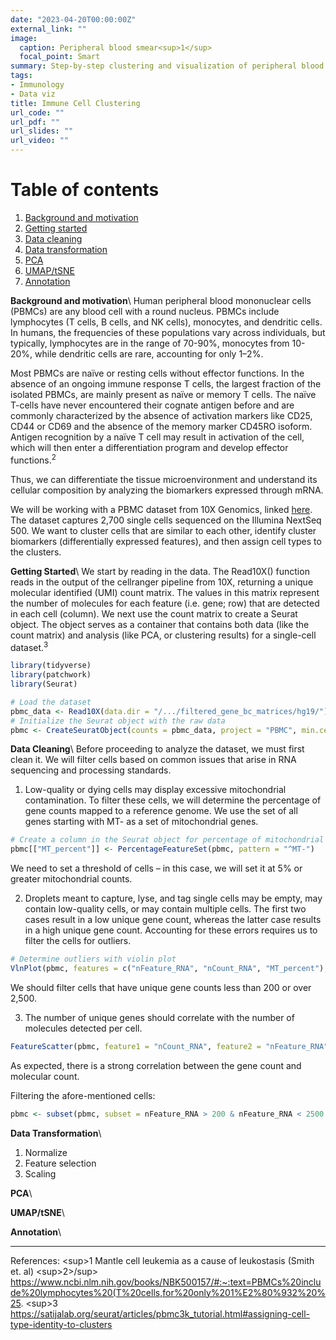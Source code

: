 ```yaml
---
date: "2023-04-20T00:00:00Z"
external_link: ""
image:
  caption: Peripheral blood smear<sup>1</sup>
  focal_point: Smart
summary: Step-by-step clustering and visualization of peripheral blood mononuclear cells (PBMC).
tags:
- Immunology
- Data viz
title: Immune Cell Clustering
url_code: ""
url_pdf: ""
url_slides: ""
url_video: ""
---
```

# Table of contents
1. [Background and motivation](#background-and-motivation)
2. [Getting started](#getting-started)
3. [Data cleaning](#data-cleaning)
4. [Data transformation](#data-transformation)
5. [PCA](#pca)
6. [UMAP/tSNE](#umap-tsne)
7. [Annotation](#annotation)

**Background and motivation**\ <a name="background-and-motivation"></a>
Human peripheral blood mononuclear cells (PBMCs) are any blood cell with a round nucleus. PBMCs include lymphocytes (T cells, B cells, and NK cells), monocytes, and dendritic cells. In humans, the frequencies of these populations vary across individuals, but typically, lymphocytes are in the range of 70-90%, monocytes from 10-20%, while dendritic cells are rare, accounting for only 1–2%. 
  
Most PBMCs are naïve or resting cells without effector functions. In the absence of an ongoing immune response T cells, the largest fraction of the isolated PBMCs, are mainly present as naïve or memory T cells. The naïve T-cells have never encountered their cognate antigen before and are commonly characterized by the absence of activation markers like CD25, CD44 or CD69 and the absence of the memory marker CD45RO isoform. Antigen recognition by a naïve T cell may result in activation of the cell, which will then enter a differentiation program and develop effector functions.<sup>2</sup>

Thus, we can differentiate the tissue microenvironment and understand its cellular composition by analyzing the biomarkers expressed through mRNA.
  
We will be working with a PBMC dataset from 10X Genomics, linked [here](https://cf.10xgenomics.com/samples/cell/pbmc3k/pbmc3k_filtered_gene_bc_matrices.tar.gz). The dataset captures 2,700 single cells sequenced on the Illumina NextSeq 500. We want to cluster cells that are similar to each other, identify cluster biomarkers (differentially expressed features), and then assign cell types to the clusters.

**Getting Started**\ <a name="getting-started"></a>
We start by reading in the data. The Read10X() function reads in the output of the cellranger pipeline from 10X, returning a unique molecular identified (UMI) count matrix. The values in this matrix represent the number of molecules for each feature (i.e. gene; row) that are detected in each cell (column). We next use the count matrix to create a Seurat object. The object serves as a container that contains both data (like the count matrix) and analysis (like PCA, or clustering results) for a single-cell dataset.<sup>3</sup>

```R
library(tidyverse)
library(patchwork)
library(Seurat)

# Load the dataset
pbmc_data <- Read10X(data.dir = "/.../filtered_gene_bc_matrices/hg19/")
# Initialize the Seurat object with the raw data
pbmc <- CreateSeuratObject(counts = pbmc_data, project = "PBMC", min.cells = 1, min.features = 100)
```

**Data Cleaning**\ <a name="data-cleaning"></a>
Before proceeding to analyze the dataset, we must first clean it. We will filter cells based on common issues that arise in RNA sequencing and processing standards.

1. Low-quality or dying cells may display excessive mitochondrial contamination. To filter these cells, we will determine the percentage of gene counts mapped to a reference genome. We use the set of all genes starting with MT- as a set of mitochondrial genes.

```R
# Create a column in the Seurat object for percentage of mitochondrial genes mapped
pbmc[["MT_percent"]] <- PercentageFeatureSet(pbmc, pattern = "^MT-")
```

  We need to set a threshold of cells – in this case, we will set it at 5% or greater mitochondrial counts.

2. Droplets meant to capture, lyse, and tag single cells may be empty, may contain low-quality cells, or may contain multiple cells. The first two cases result in a low unique gene count, whereas the latter case results in a high unique gene count. Accounting for these errors requires us to filter the cells for outliers.

```R
# Determine outliers with violin plot
VlnPlot(pbmc, features = c("nFeature_RNA", "nCount_RNA", "MT_percent"), ncol = 3)
```

  We should filter cells that have unique gene counts less than 200 or over 2,500.

3. The number of unique genes should correlate with the number of molecules detected per cell.

```R
FeatureScatter(pbmc, feature1 = "nCount_RNA", feature2 = "nFeature_RNA")
```

  As expected, there is a strong correlation between the gene count and molecular count.

Filtering the afore-mentioned cells:
```R
pbmc <- subset(pbmc, subset = nFeature_RNA > 200 & nFeature_RNA < 2500 & MT_percent < 5)
```

**Data Transformation**\ <a name="data-transformation"></a>
1. Normalize
2. Feature selection
3. Scaling

**PCA**\ <a name="pca"></a>

**UMAP/tSNE**\ <a name="umap-tsne"></a>

**Annotation**\ <a name="annotation"></a>





_____
References:
\<sup>1</sup> Mantle cell leukemia as a cause of leukostasis (Smith et. al)
\<sup>2>/sup> https://www.ncbi.nlm.nih.gov/books/NBK500157/#:~:text=PBMCs%20include%20lymphocytes%20(T%20cells,for%20only%201%E2%80%932%20%25.
\<sup>3</sup> https://satijalab.org/seurat/articles/pbmc3k_tutorial.html#assigning-cell-type-identity-to-clusters

